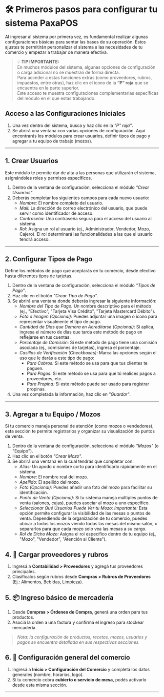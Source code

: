 # 🛠️ Primeros pasos para configurar tu sistema PaxaPOS
Al ingresar al sistema por primera vez, es fundamental realizar algunas configuraciones básicas para sentar las bases de su operación. Estos ajustes te permitirán personalizar el sistema a las necesidades de tu comercio y empezar a trabajar de manera efectiva.

> 💡 **TIP IMPORTANTE:**  
> En muchos módulos del sistema, algunas opciones de configuración o carga adicional no se muestran de forma directa.  
> Para acceder a estas funciones extras (como proveedores, rubros, impuestos, entre otras), haz clic en el ícono de la **“P” roja** que se encuentra en la parte superior.  
> Este acceso te muestra configuraciones complementarias específicas del módulo en el que estás trabajando.

## Acceso a las Configuraciones Iniciales

1.  Una vez dentro del sistema, busca y haz clic en la *"P" roja"*.
2.  Se abrirá una ventana con varias opciones de configuración. Aquí encontrarás los módulos para crear usuarios, definir tipos de pago y agregar a tu equipo de trabajo (mozos).

---

## 1. Crear Usuarios

Este módulo te permite dar de alta a las personas que utilizarán el sistema, asignándoles roles y permisos específicos.

1.  Dentro de la ventana de configuración, selecciona el módulo *"Crear Usuarios"*.
2.  Deberás completar los siguientes campos para cada nuevo usuario:
    * *Nombre:* El nombre completo del usuario.
    * *Mail:* La dirección de correo electrónico del usuario, que puede servir como identificador de acceso.
    * *Contraseña:* Una contraseña segura para el acceso del usuario al sistema.
    * *Rol:* Asigna un rol al usuario (ej., Administrador, Vendedor, Mozo, Cajero). El rol determinará las funcionalidades a las que el usuario tendrá acceso.

---

## 2. Configurar Tipos de Pago

Define los métodos de pago que aceptarás en tu comercio, desde efectivo hasta diferentes tipos de tarjetas.

1.  Dentro de la ventana de configuración, selecciona el módulo *"Tipos de Pago"*.
2.  Haz clic en el botón *"Crear Tipo de Pago"*.
3.  Se abrirá una ventana donde deberás ingresar la siguiente información:
    * *Nombre del Tipo de Pago:* Un nombre descriptivo para el método (ej., "Efectivo", "Tarjeta Visa Crédito", "Tarjeta Mastercard Débito").
    * *Foto o Imagen (Opcional):* Puedes adjuntar una imagen o ícono para representar visualmente el tipo de pago.
    * *Cantidad de Días que Demora en Acreditarse (Opcional):* Si aplica, ingresa el número de días que tarda este método de pago en reflejarse en tus cuentas.
    * *Porcentaje de Comisión:* Si este método de pago tiene una comisión asociada (ej., comisiones de tarjetas), ingresa el porcentaje.
    * *Casillas de Verificación (Checkboxes):* Marca las opciones según el uso que le darás a este tipo de pago:
        * *Para Cobros:* Si este método se usa para que tus clientes te paguen.
        * *Para Pagos:* Si este método se usa para que tú realices pagos a proveedores, etc.
        * *Para Propina:* Si este método puede ser usado para registrar propinas.
4.  Una vez completada la información, haz clic en *"Guardar"*.

---

## 3. Agregar a tu Equipo / Mozos

Si tu comercio maneja personal de atención (como mozos o vendedores), esta sección te permite registrarlos y organizar su visualización de puntos de venta.

1.  Dentro de la ventana de configuración, selecciona el módulo *"Mozos"* (o "Equipo").
2.  Haz clic en el botón *"Crear Mozo"*.
3.  Se abrirá una ventana en la cual tendrás que completar con:
    * *Alias:* Un apodo o nombre corto para identificarlo rápidamente en el sistema.
    * *Nombre:* El nombre real del mozo.
    * *Apellido:* El apellido del mozo.
    * *Foto (Opcional):* Puedes añadir una foto del mozo para facilitar su identificación.
    * *Punto de Venta (Opcional):* Si tu sistema maneja múltiples puntos de venta (salones, cajas), puedes asociar al mozo a uno específico.
    * *Seleccionar Qué Usuarios Puede Ver tu Mozo:* *Importante:* Esta opción permite configurar la visibilidad de las mesas o puntos de venta. Dependiendo de la organización de tu comercio, puedes ubicar a todos los mozos viendo todas las mesas del mismo salón, o separarlos para que cada mozo solo vea las mesas a su cargo.
    * *Rol de Dicho Mozo:* Asigna el rol específico dentro de tu equipo (ej., "Mozo", "Vendedor", "Atención al Cliente").

## 4. 📇 Cargar proveedores y rubros

1. Ingresá a **Contabilidad > Proveedores** y agregá tus proveedores principales.
2. Clasificalos según rubros desde **Compras > Rubros de Proveedores** (Ej.: Alimentos, Bebidas, Limpieza).

## 5. 📦 Ingreso básico de mercadería

1. Desde **Compras > Órdenes de Compra**, generá una orden para tus productos.
2. Asociá la orden a una factura y confirmá el ingreso para stockear mercadería.

> *Nota: la configuración de productos, recetas, mozos, usuarios y pagos se encuentra detallada en sus respectivas secciones.*

## 6. 💼 Configuración general del comercio

1. Ingresá a **Inicio > Configuración del Comercio** y completá los datos generales (nombre, horarios, logo).
2. Si tu comercio cobra **cubierto o servicio de mesa**, podés activarlo desde esta misma sección.

---
